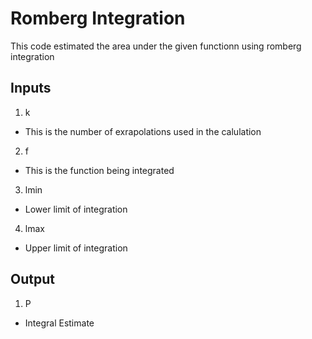 # Romberg Integration 
This code estimated the area under the given functionn using romberg integration 

## Inputs 
1. k 
* This is the number of exrapolations used in the calulation 
2. f 
* This is the function being integrated  
3. lmin
* Lower limit of integration 
4. lmax
* Upper limit of integration 

## Output 
1. P 
* Integral Estimate 

